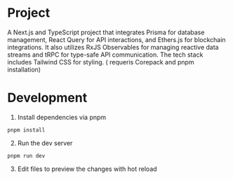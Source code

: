 # Project
A Next.js and TypeScript project that integrates Prisma for database management, React Query for API interactions, and Ethers.js for blockchain integrations. It also utilizes RxJS Observables for managing reactive data streams and tRPC for type-safe API communication. The tech stack includes Tailwind CSS for styling.
( requeris Corepack and pnpm installation)

# Development

1. Install dependencies via pnpm

```
pnpm install
```

2. Run the dev server

```
pnpm run dev
```

3. Edit files to preview the changes with hot reload
